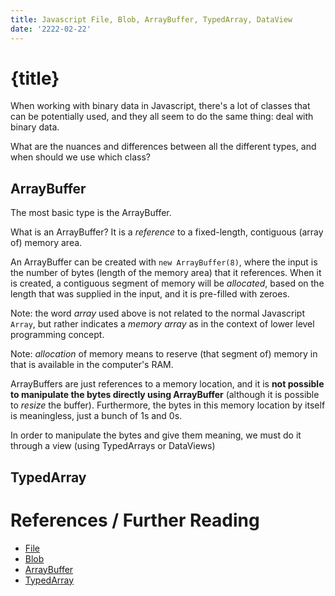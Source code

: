 ```yaml
---
title: Javascript File, Blob, ArrayBuffer, TypedArray, DataView
date: '2222-02-22'
---
```


# {title}

When working with binary data in Javascript, there's a lot of classes that can be potentially used, and they all seem to do the same thing: deal with binary data.

What are the nuances and differences between all the different types, and when should we use which class?

## ArrayBuffer

The most basic type is the ArrayBuffer.

What is an ArrayBuffer? It is a _reference_ to a fixed-length, contiguous (array of) memory area.

An ArrayBuffer can be created with `new ArrayBuffer(8)`, where the input is the number of bytes (length of the memory area) that it references.
When it is created, a contiguous segment of memory will be _allocated_, based on the length that was supplied in the input, and it is pre-filled with zeroes.

Note: the word _array_ used above is not related to the normal Javascript `Array`, but rather indicates a _memory array_ as in the context of lower level programming concept.

Note: _allocation_ of memory means to reserve (that segment of) memory in that is available in the computer's RAM.

ArrayBuffers are just references to a memory location, and it is **not possible to manipulate the bytes directly using ArrayBuffer** (although it is possible to _resize_ the buffer).
Furthermore, the bytes in this memory location by itself is meaningless, just a bunch of 1s and 0s.

In order to manipulate the bytes and give them meaning, we must do it through a view (using TypedArrays or DataViews)

## TypedArray

# References / Further Reading

- [File](https://developer.mozilla.org/en-US/docs/Web/API/File)
- [Blob](https://developer.mozilla.org/en-US/docs/Web/API/Blob)
- [ArrayBuffer](https://developer.mozilla.org/en-US/docs/Web/JavaScript/Reference/Global_Objects/ArrayBuffer)
- [TypedArray](https://developer.mozilla.org/en-US/docs/Web/JavaScript/Reference/Global_Objects/TypedArray)
